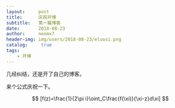 ```yaml
---
layout:     post
title:      庆祝开博
subtitle:   第一篇博客
date:       2018-08-23
author:     neomx7
header-img: img/users/2018-08-23/eluosi.png
catalog: 	 true
tags:
    - 开博
---
```


几经纠结，还是开了自己的博客。

来个公式庆祝一下。

$$
[f(z)=\frac{1}{2\pi i}\oint_C\frac{f(\xi)}{\xi-z}d\xi]
$$
